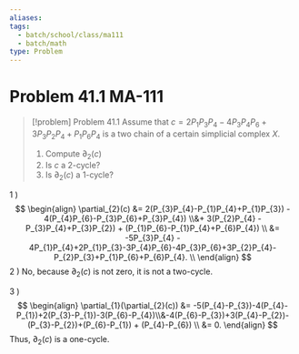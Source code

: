 ```yaml
---
aliases: 
tags:
  - batch/school/class/ma111
  - batch/math
type: Problem
---
```

# Problem 41.1 MA-111

> [!problem] Problem 41.1
> Assume that $c=2P_{1}P_{3}P_{4}-4P_{3}P_{4}P_{6}+3P_{3}P_{2}P_{4}+P_{1}P_{6}P_{4}$ is a two chain of a certain simplicial complex $X$.
> 1. Compute $\partial_{2}(c)$
> 2. Is $c$ a 2-cycle?
> 3. Is $\partial_{2}(c)$ a 1-cycle?

1 )
$$
\begin{align}
\partial_{2}(c) &= 2(P_{3}P_{4}-P_{1}P_{4}+P_{1}P_{3}) - 4(P_{4}P_{6}-P_{3}P_{6}+P_{3}P_{4}) \\&+ 3(P_{2}P_{4} - P_{3}P_{4}+P_{3}P_{2}) + (P_{1}P_{6}-P_{1}P_{4}+P_{6}P_{4}) \\
&= -5P_{3}P_{4} - 4P_{1}P_{4}+2P_{1}P_{3}-3P_{4}P_{6}-4P_{3}P_{6}+3P_{2}P_{4}-P_{2}P_{3}+P_{1}P_{6}+P_{6}P_{4}. \\
\end{align}
$$
2 ) No, because $\partial_{2}(c)$ is not zero, it is not a two-cycle.

3 )
$$
\begin{align}
\partial_{1}(\partial_{2}(c)) &= -5(P_{4}-P_{3})-4(P_{4}-P_{1})+2(P_{3}-P_{1})-3(P_{6}-P_{4})\\&-4(P_{6}-P_{3})+3(P_{4}-P_{2})-(P_{3}-P_{2})+(P_{6}-P_{1}) + (P_{4}-P_{6}) \\
&= 0.
\end{align}
$$
Thus, $\partial_{2}(c)$ is a one-cycle.
